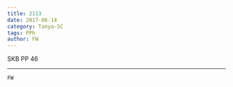 ```yaml
---
title: 2113
date: 2017-06-14
category: Tanya-SC
tags: PPh
author: FW
---
```


SKB PP 46

---



`FW`
